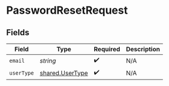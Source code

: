 # PasswordResetRequest


## Fields

| Field                                                     | Type                                                      | Required                                                  | Description                                               |
| --------------------------------------------------------- | --------------------------------------------------------- | --------------------------------------------------------- | --------------------------------------------------------- |
| `email`                                                   | *string*                                                  | :heavy_check_mark:                                        | N/A                                                       |
| `userType`                                                | [shared.UserType](../../../sdk/models/shared/usertype.md) | :heavy_check_mark:                                        | N/A                                                       |